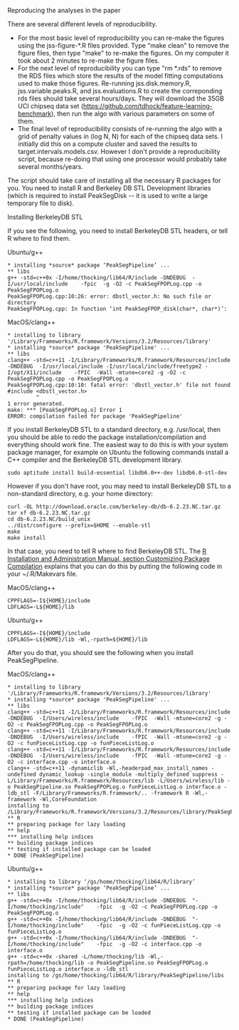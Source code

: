 Reproducing the analyses in the paper

There are several different levels of reproducibility.
- For the most basic level of reproducibility you can re-make the
  figures using the jss-figure-*.R files provided. Type "make clean"
  to remove the figure files, then type "make" to re-make the
  figures. On my computer it took about 2 minutes to re-make the
  figure files.
- For the next level of reproducibility you can type "rm *.rds" to
  remove the RDS files which store the results of the model fitting
  computations used to make those figures. Re-running
  jss.disk.memory.R, jss.variable.peaks.R, and
  jss.evaluations.R to create the correponding rds files should
  take several hours/days. They will download the 35GB UCI chipseq
  data set (https://github.com/tdhock/feature-learning-benchmark),
  then run the algo with various parameters on some of them.
- The final level of reproducibility consists of re-running the algo
  with a grid of penalty values in (log N, N) for each of the chipseq
  data sets. I initially did this on a compute cluster and saved the
  results to target.intervals.models.csv. However I don't provide a
  reproducibility script, because re-doing that using one processor
  would probably take several months/years.

The script should take care of installing all the necessary R packages
for you. You need to install R and Berkeley DB STL Development
libraries (which is required to install PeakSegDisk -- it is used to
write a large temporary file to disk).

Installing BerkeleyDB STL

If you see the following, you need to install BerkeleyDB STL headers, or tell R where to find them.

Ubuntu/g++
```
* installing *source* package ‘PeakSegPipeline’ ...
** libs
g++ -std=c++0x -I/home/thocking/lib64/R/include -DNDEBUG  -I/usr/local/include    -fpic  -g -O2 -c PeakSegFPOPLog.cpp -o PeakSegFPOPLog.o
PeakSegFPOPLog.cpp:10:26: error: dbstl_vector.h: No such file or directory
PeakSegFPOPLog.cpp: In function ‘int PeakSegFPOP_disk(char*, char*)’:
```

MacOS/clang++
```
* installing to library '/Library/Frameworks/R.framework/Versions/3.2/Resources/library'
* installing *source* package 'PeakSegPipeline' ...
** libs
clang++ -std=c++11 -I/Library/Frameworks/R.framework/Resources/include -DNDEBUG  -I/usr/local/include -I/usr/local/include/freetype2 -I/opt/X11/include    -fPIC  -Wall -mtune=core2 -g -O2 -c PeakSegFPOPLog.cpp -o PeakSegFPOPLog.o
PeakSegFPOPLog.cpp:10:10: fatal error: 'dbstl_vector.h' file not found
#include <dbstl_vector.h>
         ^
1 error generated.
make: *** [PeakSegFPOPLog.o] Error 1
ERROR: compilation failed for package 'PeakSegPipeline'
```

If you install BerkeleyDB STL to a standard directory, e.g. /usr/local, then you should be able to redo the package installation/compilation and everything should work fine. The easiest way to do this is with your system package manager, for example on Ubuntu the following commands install a C++ compiler and the BerkeleyDB STL development library.

```
sudo aptitude install build-essential libdb6.0++-dev libdb6.0-stl-dev

```

However if you don't have root, you may need to install BerkeleyDB STL to a non-standard directory, e.g. your home directory:
```
curl -OL http://download.oracle.com/berkeley-db/db-6.2.23.NC.tar.gz
tar xf db-6.2.23.NC.tar.gz
cd db-6.2.23.NC/build_unix
../dist/configure --prefix=$HOME --enable-stl
make
make install
```

In that case, you need to tell R where to find BerkeleyDB STL. The [R Installation and Administration Manual, section Customizing Package Compilation](https://cran.r-project.org/doc/manuals/R-admin.html#Customizing-package-compilation) explains that you can do this by putting the following code in your ~/.R/Makevars file.

MacOS/clang++
```
CPPFLAGS=-I${HOME}/include
LDFLAGS=-L${HOME}/lib
```

Ubuntu/g++
```
CPPFLAGS=-I${HOME}/include
LDFLAGS=-L${HOME}/lib -Wl,-rpath=${HOME}/lib
```

After you do that, you should see the following when you install PeakSegPipeline.

MacOS/clang++
```
* installing to library '/Library/Frameworks/R.framework/Versions/3.2/Resources/library'
* installing *source* package 'PeakSegPipeline' ...
** libs
clang++ -std=c++11 -I/Library/Frameworks/R.framework/Resources/include -DNDEBUG  -I/Users/wireless/include    -fPIC  -Wall -mtune=core2 -g -O2 -c PeakSegFPOPLog.cpp -o PeakSegFPOPLog.o
clang++ -std=c++11 -I/Library/Frameworks/R.framework/Resources/include -DNDEBUG  -I/Users/wireless/include    -fPIC  -Wall -mtune=core2 -g -O2 -c funPieceListLog.cpp -o funPieceListLog.o
clang++ -std=c++11 -I/Library/Frameworks/R.framework/Resources/include -DNDEBUG  -I/Users/wireless/include    -fPIC  -Wall -mtune=core2 -g -O2 -c interface.cpp -o interface.o
clang++ -std=c++11 -dynamiclib -Wl,-headerpad_max_install_names -undefined dynamic_lookup -single_module -multiply_defined suppress -L/Library/Frameworks/R.framework/Resources/lib -L/Users/wireless/lib -o PeakSegPipeline.so PeakSegFPOPLog.o funPieceListLog.o interface.o -ldb_stl -F/Library/Frameworks/R.framework/.. -framework R -Wl,-framework -Wl,CoreFoundation
installing to /Library/Frameworks/R.framework/Versions/3.2/Resources/library/PeakSegPipeline/libs
** R
** preparing package for lazy loading
** help
*** installing help indices
** building package indices
** testing if installed package can be loaded
* DONE (PeakSegPipeline)
```

Ubuntu/g++
```
* installing to library ‘/gs/home/thocking/lib64/R/library’
* installing *source* package ‘PeakSegPipeline’ ...
** libs
g++ -std=c++0x -I/home/thocking/lib64/R/include -DNDEBUG  "-I/home/thocking/include"    -fpic  -g -O2 -c PeakSegFPOPLog.cpp -o PeakSegFPOPLog.o
g++ -std=c++0x -I/home/thocking/lib64/R/include -DNDEBUG  "-I/home/thocking/include"    -fpic  -g -O2 -c funPieceListLog.cpp -o funPieceListLog.o
g++ -std=c++0x -I/home/thocking/lib64/R/include -DNDEBUG  "-I/home/thocking/include"    -fpic  -g -O2 -c interface.cpp -o interface.o
g++ -std=c++0x -shared -L/home/thocking/lib -Wl,-rpath=/home/thocking/lib -o PeakSegPipeline.so PeakSegFPOPLog.o funPieceListLog.o interface.o -ldb_stl
installing to /gs/home/thocking/lib64/R/library/PeakSegPipeline/libs
** R
** preparing package for lazy loading
** help
*** installing help indices
** building package indices
** testing if installed package can be loaded
* DONE (PeakSegPipeline)
```

